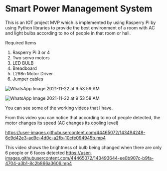 # Smart Power Management System
 This is an IOT project MVP which is implemented by using Rasperry Pi by using Python libraries to provide the best environment of a room with AC and light bulbs according to no of people in that room or hall.


Required Items
1. Rasperry Pi 3 or 4
2. Two servo motors
3. LED BULB
4. Breadboard
5. L298n Motor Driver
6. Jumper cables

![WhatsApp Image 2021-11-22 at 9 53 59 AM](https://user-images.githubusercontent.com/44465072/143493434-3e2951b1-2dda-4899-924a-2485cd70f516.jpeg)


![WhatsApp Image 2021-11-22 at 9 53 58 AM](https://user-images.githubusercontent.com/44465072/143493455-a86007b6-c482-415e-8fe6-b430b9d2fdad.jpeg)



You can see some of the working videos that I have.

From this video you can notice that according to no of people detected, the motor changes its speed (AC changes its cooling level)

https://user-images.githubusercontent.com/44465072/143494248-6c9d42e3-ad9c-4d0c-a2fb-10cfe094945b.mp4



This video shows the brightness of bulb being changed when there are only 6 people or 6 faces detected 
https://user-images.githubusercontent.com/44465072/143493644-ee0b907c-b9fa-4704-a3b1-8c2b866a3606.mp4





